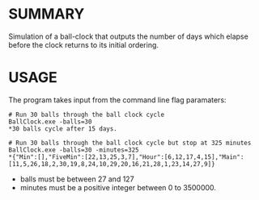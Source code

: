 SUMMARY
=======

Simulation of a ball-clock that outputs the number of
days which elapse before the clock returns to its initial
ordering.

USAGE
=================
The program takes input from the command line flag paramaters:

	# Run 30 balls through the ball clock cycle
	BallClock.exe -balls=30
	*30 balls cycle after 15 days.
	
	# Run 30 balls through the ball clock cycle but stop at 325 minutes
	BallClock.exe -balls=30 -minutes=325
	*{"Min":[],"FiveMin":[22,13,25,3,7],"Hour":[6,12,17,4,15],"Main":[11,5,26,18,2,30,19,8,24,10,29,20,16,21,28,1,23,14,27,9]}
	
- balls must be between 27 and 127
- minutes must be a positive integer between 0 to 3500000.

